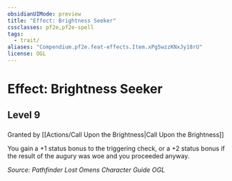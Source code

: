 ```yaml
---
obsidianUIMode: preview
title: "Effect: Brightness Seeker"
cssclasses: pf2e,pf2e-spell
tags:
  - trait/
aliases: "Compendium.pf2e.feat-effects.Item.xPg5wzzKNxJy18rU"
license: OGL
---
```

# Effect: Brightness Seeker
## Level 9
### 






Granted by [[Actions/Call Upon the Brightness|Call Upon the Brightness]]

You gain a +1 status bonus to the triggering check, or a +2 status bonus if the result of the augury was woe and you proceeded anyway.

*Source: Pathfinder Lost Omens Character Guide*
*OGL*